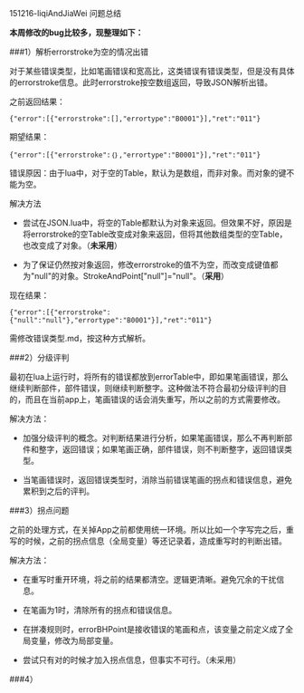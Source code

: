 151216-liqiAndJiaWei 问题总结

**本周修改的bug比较多，现整理如下：**

###1）解析errorstroke为空的情况出错

对于某些错误类型，比如笔画错误和宽高比，这类错误有错误类型，但是没有具体的errorstroke信息。此时errorstroke按空数组返回，导致JSON解析出错。

之前返回结果：

	{"error":[{"errorstroke":[],"errortype":"B0001"}],"ret":"011"}

期望结果：

	{"error":[{"errorstroke":｛｝,"errortype":"B0001"}],"ret":"011"}

错误原因：由于lua中，对于空的Table，默认为是数组，而非对象。而对象的键不能为空。

解决方法

- 尝试在JSON.lua中，将空的Table都默认为对象来返回。但效果不好，原因是将errorstroke的空Table改变成对象来返回，但将其他数组类型的空Table，也改变成了对象。（**未采用**）

- 为了保证仍然按对象返回，修改errorstroke的值不为空，而改变成键值都为"null"的对象。StrokeAndPoint["null"]="null"。（**采用**）

现在结果：

	{"error":[{"errorstroke":{"null":"null"},"errortype":"B0001"}],"ret":"011"}

需修改错误类型.md，按这种方式解析。

###2）分级评判

最初在lua上运行时，将所有的错误都放到errorTable中，即如果笔画错误，那么继续判断部件，部件错误，则继续判断整字。这种做法不符合最初分级评判的目的，而且在当前app上，笔画错误的话会消失重写，所以之前的方式需要修改。

解决方法：

- 加强分级评判的概念。对判断结果进行分析，如果笔画错误，那么不再判断部件和整字，返回错误；如果笔画正确，部件错误，则不判断整字，返回错误类型。

- 当笔画错误时，返回错误类型时，消除当前错误笔画的拐点和错误信息，避免累积到之后的评判。

###3）拐点问题

之前的处理方式，在关掉App之前都使用统一环境。所以比如一个字写完之后，重写的时候，之前的拐点信息（全局变量）等还记录着，造成重写时的判断出错。

解决方法：

- 在重写时重开环境，将之前的结果都清空。逻辑更清晰。避免冗余的干扰信息。

- 在笔画为1时，清除所有的拐点和错误信息。

- 在拼凑规则时，errorBHPoint是接收错误的笔画和点，该变量之前定义成了全局变量，修改为局部变量。

- 尝试只有对的时候才加入拐点信息，但事实不可行。（未采用）

###4）



